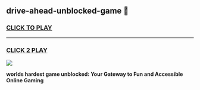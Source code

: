 
## drive-ahead-unblocked-game 👋
<h3>
<a href="https://premium.freeplayer.one?title=drive-ahead-unblocked-game&ref=14F">CLICK TO PLAY</a></h3>
<hr>

<h3>
<a href="https://premium.freeplayer.one?title=drive-ahead-unblocked-game&ref=14F">CLICK 2 PLAY</a>
  
</h3>

<a href="https://premium.freeplayer.one?title=drive-ahead-unblocked-game&ref=12F/"><img src="https://clearcache.store/games.png"></a>


**worlds hardest game unblocked: Your Gateway to Fun and Accessible Online Gaming**
